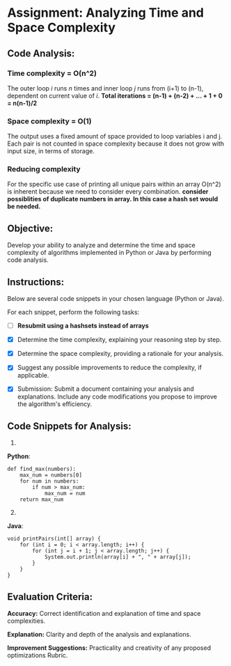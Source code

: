 # Assignment: Analyzing Time and Space Complexity
## Code Analysis: 
### **Time complexity = O(n^2)**
The outer loop *i* runs *n* times and inner loop *j* runs from (i+1) to (n-1), dependent on current value of *i*. **Total iterations = (n-1) + (n-2) + ... + 1 + 0 = n(n-1)/2**
### **Space complexity = O(1)**
The output uses a fixed amount of space provided to loop variables i and j. Each pair is not counted in space complexity because it does not grow with input size, in terms of storage.

### Reducing complexity
For the specific use case of printing all unique pairs within an array O(n^2) is inherent because we need to consider every combination. **consider possiblities of duplicate numbers in array. In this case a hash set would be needed.**

## Objective:
Develop your ability to analyze and determine the time and space complexity of algorithms implemented in Python or Java by performing code analysis. 

## Instructions:
Below are several code snippets in your chosen language (Python or Java). 
          
  For each snippet, perform the following tasks:
- [ ] **Resubmit using a hashsets instead of arrays**
- [x] Determine the time complexity, explaining your reasoning step by step.
- [x] Determine the space complexity, providing a rationale for your analysis.
- [x] Suggest any possible improvements to reduce the complexity, if applicable.
- [x] Submission: Submit a document containing your analysis and explanations. Include any code modifications you propose to improve the algorithm's efficiency.  

  

## Code Snippets for Analysis:
1. 
**Python**:
```
def find_max(numbers):
    max_num = numbers[0]
    for num in numbers:  
        if num > max_num:
            max_num = num
    return max_num
```
2. 
**Java**:
```
void printPairs(int[] array) {
    for (int i = 0; i < array.length; i++) {
        for (int j = i + 1; j < array.length; j++) {
            System.out.println(array[i] + ", " + array[j]);
        }
    }
}
```
## Evaluation Criteria:
**Accuracy:** 
Correct identification and explanation of time and space complexities.

**Explanation:** 
Clarity and depth of the analysis and explanations.

**Improvement Suggestions:** 
Practicality and creativity of any proposed optimizations
Rubric.
